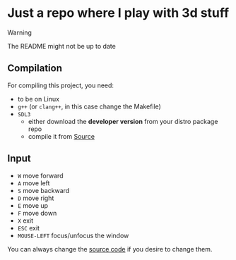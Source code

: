 # Just a repo where I play with 3d stuff

> [!WARNING]  
> The README might not be up to date

## Compilation
For compiling this project, you need:
- to be on Linux
- `g++` (or `clang++`, in this case change the Makefile)
- `SDL3` 
    - either download the **developer version** from your distro package repo
    - compile it from [Source](https://github.com/libsdl-org/SDL/tree/main)

## Input
- `W` move forward
- `A` move left
- `S` move backward
- `D` move right
- `E` move up
- `F` move down
- `X` exit
- `ESC` exit
- `MOUSE-LEFT` focus/unfocus the window

You can always change the [source code](src/linux/first.c) if you desire to change them.
